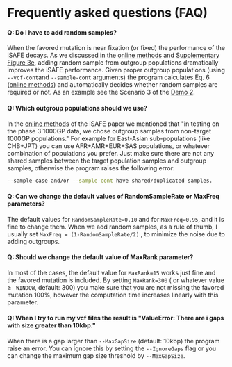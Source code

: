 
Frequently asked questions (FAQ)
=============
<h4>Q: Do I have to add random samples?</h4> 

When the favored mutation is near fixation (or fixed) the performance of the iSAFE decays. As we discussed in the [online methods](https://www.nature.com/articles/nmeth.4606#methods) and [Supplementary Figure 3e](https://www.nature.com/articles/nmeth.4606/figures/6), adding random sample from outgroup populations dramatically improves the iSAFE performance. Given proper outgroup populations (using ```--vcf-cont```and ```--sample-cont``` arguments) the program calculates Eq. 6 ([online methods](https://www.nature.com/articles/nmeth.4606#methods)) and automatically decides whether random samples are required or not. As an example see the Scenario 3 of the [Demo 2](https://github.com/alek0991/iSAFE#demo-2-input-in-vcf-format).  

<h4>Q: Which outgroup populations should we use?</h4> 

In the [online methods](https://www.nature.com/articles/nmeth.4606#methods) of the iSAFE paper we mentioned that "in testing on the phase 3 1000GP data, we chose outgroup samples from non-target 1000GP populations." For example for East-Asian sub-populations (like CHB+JPT) you can use AFR+AMR+EUR+SAS populations, or whatever combination of populations you prefer. Just make sure there are not any shared samples between the target population samples and outgroup samples, otherwise the program raises the following error:

   ```sh
   --sample-case and/or --sample-cont have shared/duplicated samples.
   ```  

<h4>Q: Can we change the default values of RandomSampleRate or MaxFreq parameters?</h4>

The default values for ```RandomSampleRate=0.10``` and for ```MaxFreq=0.95```, and it is fine to change them. When we add random samples, as a rule of thumb, I usually set ```MaxFreq = (1-RandomSampleRate/2)``` , to minimize the noise due to adding outgroups.

<h4>Q: Should we change the default value of MaxRank parameter?</h4>

In most of the cases, the default value for ```MaxRank=15``` works just fine and the favored mutation is included. By setting ```MaxRank=300``` ( or whatever value &#8805; ``` WINDOW```, default: 300) you make sure that you are not missing the favored mutation 100%, however the computation time increases linearly with this parameter.

<h4>Q: When I try to run my vcf files the result is "ValueError: There are i gaps with size greater than 10kbp."</h4>
 
When there is a gap larger than ```--MaxGapSize``` (default: 10kbp) the program raise an error. You can ignore this by setting the ```--IgnoreGaps``` flag or you can change the maximum gap size threshold by ```--MaxGapSize```.
